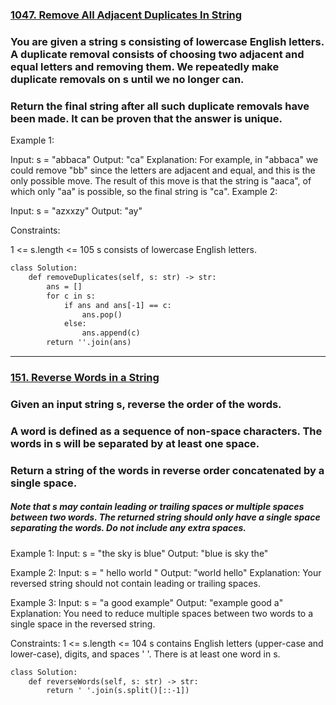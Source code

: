 ### [1047. Remove All Adjacent Duplicates In String](https://leetcode.com/problems/remove-all-adjacent-duplicates-in-string/)

### You are given a string s consisting of lowercase English letters. A duplicate removal consists of choosing two adjacent and equal letters and removing them. We repeatedly make duplicate removals on s until we no longer can.

### Return the final string after all such duplicate removals have been made. It can be proven that the answer is unique.
 
Example 1:

Input: s = "abbaca"
Output: "ca"
Explanation: 
For example, in "abbaca" we could remove "bb" since the letters are adjacent and equal, and this is the only possible move.  The result of this move is that the string is "aaca", of which only "aa" is possible, so the final string is "ca".
Example 2:

Input: s = "azxxzy"
Output: "ay"
 

Constraints:

1 <= s.length <= 105
s consists of lowercase English letters.

```diff
class Solution:
    def removeDuplicates(self, s: str) -> str:
        ans = []
        for c in s:
            if ans and ans[-1] == c: 
                ans.pop()
            else: 
                ans.append(c)
        return ''.join(ans)

```

---

### [151. Reverse Words in a String](https://leetcode.com/problems/reverse-words-in-a-string/description/)

### Given an input string s, reverse the order of the words.

### A word is defined as a sequence of non-space characters. The words in s will be separated by at least one space.

### Return a string of the words in reverse order concatenated by a single space.

##### Note that s may contain leading or trailing spaces or multiple spaces between two words. The returned string should only have a single space separating the words. Do not include any extra spaces.

 

Example 1:
Input: s = "the sky is blue"
Output: "blue is sky the"


Example 2:
Input: s = "  hello world  "
Output: "world hello"
Explanation: Your reversed string should not contain leading or trailing spaces.


Example 3:
Input: s = "a good   example"
Output: "example good a"
Explanation: You need to reduce multiple spaces between two words to a single space in the reversed string.
 

Constraints:
1 <= s.length <= 104
s contains English letters (upper-case and lower-case), digits, and spaces ' '.
There is at least one word in s.


```diff
class Solution:
    def reverseWords(self, s: str) -> str:
        return ' '.join(s.split()[::-1])

```

